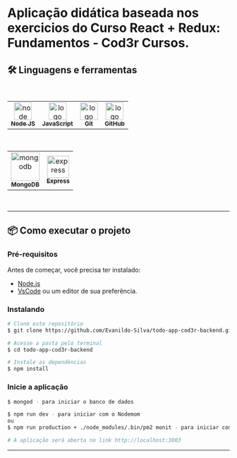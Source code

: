 # Aplicação didática baseada nos exercicios do Curso React + Redux: Fundamentos - Cod3r Cursos.

## 🛠 Linguagens e ferramentas

<br/>
<table>
  <tr>
    <td align="center"><a href="https://nodejs.org/">          
      <img src="https://cdn.jsdelivr.net/gh/devicons/devicon/icons/nodejs/nodejs-original-wordmark.svg" width="40px;" alt="node"/>
      <br />
      <sub>
        <b>Node JS</b>
      </sub>
      </a>
    </td>
    <td align="center"><a href="https://developer.mozilla.org/pt-BR/">
      <img src="https://cdn.jsdelivr.net/gh/devicons/devicon/icons/javascript/javascript-plain.svg" width="40px;" alt="logo javascript"/>
      <br />
      <sub>
        <b>JavaScript</b>
      </sub>
      </a>
    </td>
    <td align="center"><a href="https://git-scm.com/">
      <img src="https://3.bp.blogspot.com/-xhNpNJJyQhk/XIe4GY78RQI/AAAAAAAAItc/ouueFUj2Hqo5dntmnKqEaBJR4KQ4Q2K3ACK4BGAYYCw/s1600/logo%2Bgit%2Bicon.png" width="40px;" alt="logo git"/>
      <br />
      <sub>
        <b>Git</b>
      </sub>
      </a>
    </td>
    <td align="center"><a href="https://github.com/">
      <img src="https://icones.pro/wp-content/uploads/2021/06/icone-github-noir.png" width="40px;" alt="logo github"/>
      <br />
      <sub>
        <b>GitHub</b>
      </sub>
      </a>
    </td>
  </tr>
  </table>
  <br/>
  <table>
  <tr>
    <td align="center"><a href="https://www.mongodb.com/">
      <img src="https://cdn.jsdelivr.net/gh/devicons/devicon/icons/mongodb/mongodb-original.svg" width="65px;" alt="mongodb"/>
      <br />
      <sub>
        <b>MongoDB</b>
      </sub>
      </a>
    </td>
  <td align="center"><a href="https://expressjs.com/">          
      <img src="https://cdn.jsdelivr.net/gh/devicons/devicon/icons/express/express-original.svg" width="50px;" alt="express"/>
    <br />
    <sub>
      <b>Express</b>
    </sub>
    </a>
    </td>
  </tr>
</table>
<br/>

<div id="como-executar-o-projeto"></div>

___
<!-- Como executar o projeto -->

## 📦 Como executar o projeto

### Pré-requisitos
Antes de começar, você precisa ter instalado:
- [Node.js](https://nodejs.org/en/)
- [VsCode](https://code.visualstudio.com/) ou um editor de sua preferência.

### Instalando
```bash
# Clone este repositório
$ git clone https://github.com/Evanildo-Silva/todo-app-cod3r-backend.git

# Acesse a pasta pelo terminal
$ cd todo-app-cod3r-backend

# Instale as dependências
$ npm install
```

### Inicie a aplicação
```bash
$ mongod - para iniciar o banco de dados

$ npm run dev - para iniciar com o Nodemom
ou
$ npm run production + ./node_modules/.bin/pm2 monit - para iniciar com o pm2 e monitorar

# A aplicação será aberta no link http://localhost:3003
```
___
